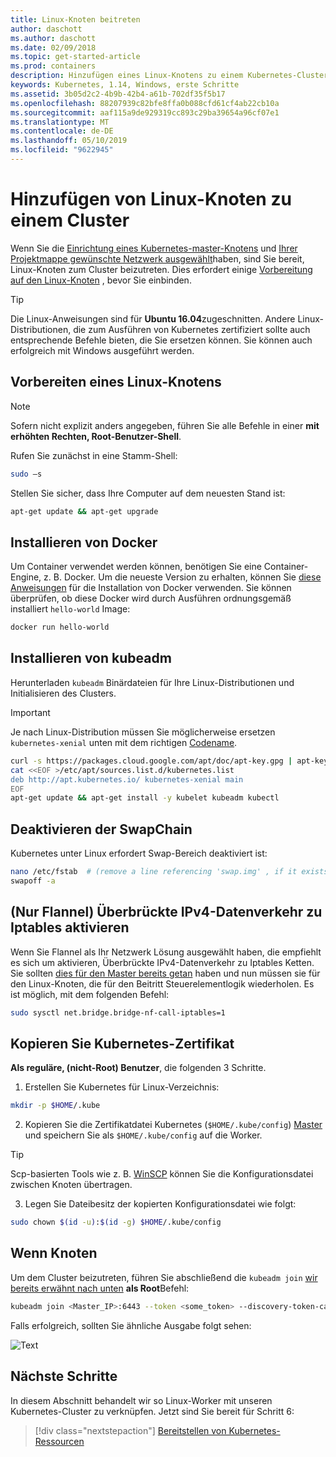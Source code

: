 ```yaml
---
title: Linux-Knoten beitreten
author: daschott
ms.author: daschott
ms.date: 02/09/2018
ms.topic: get-started-article
ms.prod: containers
description: Hinzufügen eines Linux-Knotens zu einem Kubernetes-Cluster mit v1.14.
keywords: Kubernetes, 1.14, Windows, erste Schritte
ms.assetid: 3b05d2c2-4b9b-42b4-a61b-702df35f5b17
ms.openlocfilehash: 88207939c82bfe8ffa0b088cfd61cf4ab22cb10a
ms.sourcegitcommit: aaf115a9de929319cc893c29ba39654a96cf07e1
ms.translationtype: MT
ms.contentlocale: de-DE
ms.lasthandoff: 05/10/2019
ms.locfileid: "9622945"
---
```

# <a name="joining-linux-nodes-to-a-cluster"></a>Hinzufügen von Linux-Knoten zu einem Cluster

Wenn Sie die [Einrichtung eines Kubernetes-master-Knotens](creating-a-linux-master.md) und [Ihrer Projektmappe gewünschte Netzwerk ausgewählt](network-topologies.md)haben, sind Sie bereit, Linux-Knoten zum Cluster beizutreten. Dies erfordert einige [Vorbereitung auf den Linux-Knoten](joining-linux-workers.md#preparing-a-linux-node) , bevor Sie einbinden.
> [!tip]
> Die Linux-Anweisungen sind für **Ubuntu 16.04**zugeschnitten. Andere Linux-Distributionen, die zum Ausführen von Kubernetes zertifiziert sollte auch entsprechende Befehle bieten, die Sie ersetzen können. Sie können auch erfolgreich mit Windows ausgeführt werden.

## <a name="preparing-a-linux-node"></a>Vorbereiten eines Linux-Knotens

> [!NOTE]
> Sofern nicht explizit anders angegeben, führen Sie alle Befehle in einer **mit erhöhten Rechten, Root-Benutzer-Shell**.

Rufen Sie zunächst in eine Stamm-Shell:

```bash
sudo –s
```

Stellen Sie sicher, dass Ihre Computer auf dem neuesten Stand ist:

```bash
apt-get update && apt-get upgrade
```

## <a name="install-docker"></a>Installieren von Docker

Um Container verwendet werden können, benötigen Sie eine Container-Engine, z. B. Docker. Um die neueste Version zu erhalten, können Sie [diese Anweisungen](https://docs.docker.com/install/linux/docker-ce/ubuntu/) für die Installation von Docker verwenden. Sie können überprüfen, ob diese Docker wird durch Ausführen ordnungsgemäß installiert `hello-world` Image:

```bash
docker run hello-world
```

## <a name="install-kubeadm"></a>Installieren von kubeadm

Herunterladen `kubeadm` Binärdateien für Ihre Linux-Distributionen und Initialisieren des Clusters.

> [!Important]  
> Je nach Linux-Distribution müssen Sie möglicherweise ersetzen `kubernetes-xenial` unten mit dem richtigen [Codename](https://wiki.ubuntu.com/Releases).

``` bash
curl -s https://packages.cloud.google.com/apt/doc/apt-key.gpg | apt-key add -
cat <<EOF >/etc/apt/sources.list.d/kubernetes.list
deb http://apt.kubernetes.io/ kubernetes-xenial main
EOF
apt-get update && apt-get install -y kubelet kubeadm kubectl 
```

## <a name="disable-swap"></a>Deaktivieren der SwapChain

Kubernetes unter Linux erfordert Swap-Bereich deaktiviert ist:

``` bash
nano /etc/fstab  # (remove a line referencing 'swap.img' , if it exists)
swapoff -a
```

## <a name="flannel-only-enable-bridged-ipv4-traffic-to-iptables"></a>(Nur Flannel) Überbrückte IPv4-Datenverkehr zu Iptables aktivieren

Wenn Sie Flannel als Ihr Netzwerk Lösung ausgewählt haben, die empfiehlt es sich um aktivieren, Überbrückte IPv4-Datenverkehr zu Iptables Ketten. Sie sollten [dies für den Master bereits getan](network-topologies.md#flannel-in-host-gateway-mode) haben und nun müssen sie für den Linux-Knoten, die für den Beitritt Steuerelementlogik wiederholen. Es ist möglich, mit dem folgenden Befehl:

``` bash
sudo sysctl net.bridge.bridge-nf-call-iptables=1
```

## <a name="copy-kubernetes-certificate"></a>Kopieren Sie Kubernetes-Zertifikat

**Als reguläre, (nicht-Root) Benutzer**, die folgenden 3 Schritte.

1. Erstellen Sie Kubernetes für Linux-Verzeichnis:

```bash
mkdir -p $HOME/.kube
```

2. Kopieren Sie die Zertifikatdatei Kubernetes (`$HOME/.kube/config`) [Master](./creating-a-linux-master.md#collect-cluster-information) und speichern Sie als `$HOME/.kube/config` auf die Worker.

> [!tip]
> Scp-basierten Tools wie z. B. [WinSCP](https://winscp.net/eng/download.php) können Sie die Konfigurationsdatei zwischen Knoten übertragen.

3. Legen Sie Dateibesitz der kopierten Konfigurationsdatei wie folgt:

``` bash
sudo chown $(id -u):$(id -g) $HOME/.kube/config
```

## <a name="joining-node"></a>Wenn Knoten

Um dem Cluster beizutreten, führen Sie abschließend die `kubeadm join` [wir bereits erwähnt nach unten](./creating-a-linux-master.md#initialize-master) **als Root**Befehl:

```bash
kubeadm join <Master_IP>:6443 --token <some_token> --discovery-token-ca-cert-hash <some_hash>
```

Falls erfolgreich, sollten Sie ähnliche Ausgabe folgt sehen:

![Text](./media/node-join.png)

## <a name="next-steps"></a>Nächste Schritte

In diesem Abschnitt behandelt wir so Linux-Worker mit unseren Kubernetes-Cluster zu verknüpfen. Jetzt sind Sie bereit für Schritt 6:
> [!div class="nextstepaction"]
> [Bereitstellen von Kubernetes-Ressourcen](./deploying-resources.md)